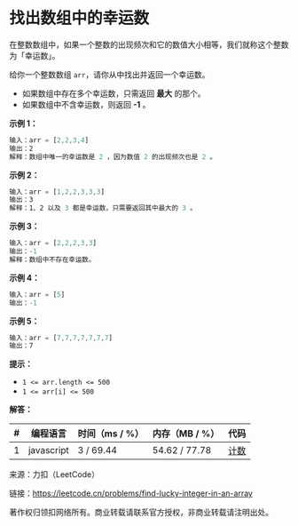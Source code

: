 # 找出数组中的幸运数

在整数数组中，如果一个整数的出现频次和它的数值大小相等，我们就称这个整数为「幸运数」。

给你一个整数数组 `arr`，请你从中找出并返回一个幸运数。

- 如果数组中存在多个幸运数，只需返回 **最大** 的那个。
- 如果数组中不含幸运数，则返回 **-1** 。

**示例 1：**

``` javascript
输入：arr = [2,2,3,4]
输出：2
解释：数组中唯一的幸运数是 2 ，因为数值 2 的出现频次也是 2 。
```

**示例 2：**

``` javascript
输入：arr = [1,2,2,3,3,3]
输出：3
解释：1、2 以及 3 都是幸运数，只需要返回其中最大的 3 。
```

**示例 3：**

``` javascript
输入：arr = [2,2,2,3,3]
输出：-1
解释：数组中不存在幸运数。
```

**示例 4：**

``` javascript
输入：arr = [5]
输出：-1
```

**示例 5：**

``` javascript
输入：arr = [7,7,7,7,7,7,7]
输出：7
```

**提示：**

- `1 <= arr.length <= 500`
- `1 <= arr[i] <= 500`

**解答：**

**#**|**编程语言**|**时间（ms / %）**|**内存（MB / %）**|**代码**
------|----------|-----------------|----------------|--------
1|javascript|3 / 69.44|54.62 / 77.78|[计数](./javascript/ac_v1.js)

来源：力扣（LeetCode）

链接：https://leetcode.cn/problems/find-lucky-integer-in-an-array

著作权归领扣网络所有。商业转载请联系官方授权，非商业转载请注明出处。
